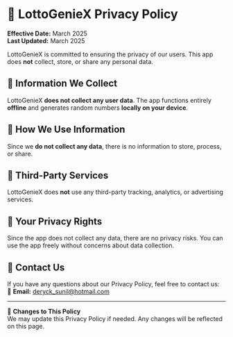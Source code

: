 # 📜 LottoGenieX Privacy Policy

**Effective Date:** March 2025  
**Last Updated:** March 2025  

LottoGenieX is committed to ensuring the privacy of our users. This app does **not** collect, store, or share any personal data.  

## 🔹 Information We Collect  
LottoGenieX **does not collect any user data**. The app functions entirely **offline** and generates random numbers **locally on your device**.  

## 🔹 How We Use Information  
Since we **do not collect any data**, there is no information to store, process, or share.  

## 🔹 Third-Party Services  
LottoGenieX does **not** use any third-party tracking, analytics, or advertising services.  

## 🔹 Your Privacy Rights  
Since the app does not collect any data, there are no privacy risks. You can use the app freely without concerns about data collection.  

## 🔹 Contact Us  
If you have any questions about our Privacy Policy, feel free to contact us:  
📩 **Email:** [deryck_sunil@hotmail.com](mailto:deryck_sunil@hotmail.com)  

---
📌 **Changes to This Policy**  
We may update this Privacy Policy if needed. Any changes will be reflected on this page.